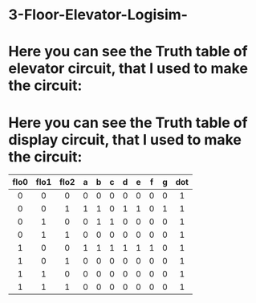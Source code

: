 # 3-Floor-Elevator-Logisim-


# Here you can see the Truth table of elevator circuit, that I used to make the circuit:




# Here you can see the Truth table of display circuit, that I used to make the circuit:
|flo0 |	flo1 |	flo2 | a | b | c | d | e | f | g | dot |
|:---:|:----:|:-----:|:-:|:-:|:-:|:-:|:-:|:-:|:-:|:---:|
|  0  |   0	 |  0	   | 0 | 0 | 0 | 0 | 0 | 0 | 0 |  1  |
|  0	|   0	 |  1	   | 1 | 1 | 0 | 1 | 1 | 0 | 1 |	1  |
|  0	|   1	 |  0	   | 0 | 1 | 1 | 0 | 0 | 0 | 0 |	1  |
|  0	|   1	 |  1	   |0  | 0 | 0 | 0 | 0 | 0 | 0 |	1  |
|  1	|   0	 |  0	   | 1 | 1 | 1 | 1 | 1 | 1 | 0 |  1  |
|  1  |   0	 |  1	   | 0 | 0 | 0 | 0 | 0 | 0 | 0 |  1  |
|  1	|   1	 |  0	   | 0 | 0 | 0 | 0 | 0 | 0 | 0 |  1  |
|  1	|   1	 |  1	   | 0 | 0 | 0 | 0 | 0 | 0 | 0 |  1  |
